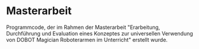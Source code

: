 # Masterarbeit
Programmcode, der im Rahmen der Masterarbeit "Erarbeitung, Durchführung und Evaluation eines Konzeptes zur universellen Verwendung von DOBOT Magician Roboterarmen im Unterricht" erstellt wurde.
